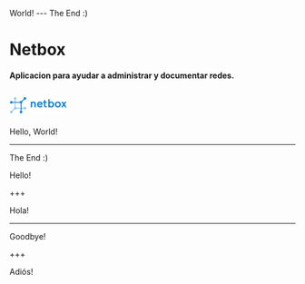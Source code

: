 
World!  ---  The End :)
# Netbox


#### Aplicacion para ayudar a administrar y documentar redes.

![Logo](logo.jpg)
---

Hello, World!

---

The End :)

Hello!

+++

Hola!

---

Goodbye!

+++

Adiós!
